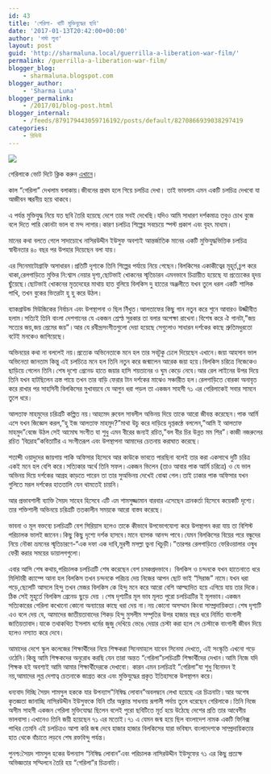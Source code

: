 ```yaml
---
id: 43
title: 'গেরিলা- খাটি মুক্তিযুদ্ধের ছবি'
date: '2017-01-13T20:42:00+00:00'
author: 'শর্মা লুনা'
layout: post
guid: 'http://sharmaluna.local/guerrilla-a-liberation-war-film/'
permalink: /guerrilla-a-liberation-war-film/
blogger_blog:
    - sharmaluna.blogspot.com
blogger_author:
    - 'Sharma Luna'
blogger_permalink:
    - /2017/01/blog-post.html
blogger_internal:
    - /feeds/879179443059716192/posts/default/8270866939038297419
categories:
    - রিভিউ
---
```


![](http://4.bp.blogspot.com/-i94VgJX-2S4/WHjnFqZrjoI/AAAAAAAAAj8/uRhhB1GyRhE10m6BiG0ovfi2WHQDPDpxQCK4B/s1600/maxresdefault.jpg)

গেরিলাকে ভোট দিটে ক্লিক করুন [এখানে](http://www.imdb.com/title/tt1907679/)।

কাল “গেরিলা” দেখলাম বলাকায়।জীবনের প্রথম হলে গিয়ে চলচিত্র দেখা। তাই ভাবলাম এমন একটি চলচিত্র দেখবো যা আজীবন স্মরনীয় হয়ে থাকবে।

এ পর্যন্ত মুক্তিযুদ্ধ নিয়ে যত ছবি তৈরি হয়েছে দেশে তার সবই দেখেছি।যদিও আমি সাধারণ দর্শকমাত্র তবুও চোখ বুজে বলে দিতে পারি কোনটা ভাল বা মন্দ লাগার।কারণ চলচিত্র শিল্পের সবচেয়ে স্পস্ট প্রকাশ এবং বৃহৎ মাধ্যম।

মানের কথা বলতে গেলে সাদাচোখে নাসিরউদ্দীন ইউসুফ অবশ্যই আন্তর্জাতিক মানের একটি মুক্তিযুদ্ধভিত্তিক চলচিত্র স্বাধীনতার ৪০ বছর পর উপহার দিয়েছেন বলা যায়।

এর সিনেমাটোগ্রাফি অসাধারন।প্রতিটি দৃশ্যকে তিনি শিল্পের পর্যায়ে নিয়ে গেছেন।বিলকিসের একাকীত্বের মূহূর্ত,চুপ করে থাকা,রেলগাড়িতে মুক্তির নি:শ্বাস নেয়ার দৃশ্য,ছোটভাই খোকনের স্মৃতিচারন এমনভাবে চিত্রায়ীত হয়েছে যা প্রত্যেকের হৃদয় ছুঁয়েছে।ছোটভাই খোকনের মৃতদেহের মাথায় হাত বুলিয়ে বিলকিস দু হাতের অঞ্জলীতে যখন তুলে ধরল একটি শালিক পাখি, তখন বুকের ভিতরটা হু হু করে উঠল।

ব্যাকগ্রাউন্ড মিউজিকের নির্বাচন এবং উপস্থাপনা ও ছিল নিঁখুত।আলতাফের কিছু গান নতুন করে শুনে আবারও উজ্জীবীত হলাম।সত্যিই তিনি বাংলা দেশগানের যে একজন শ্রেস্ঠ সুরকার তা বলার অপেক্ষা রাখেনা।বিশেষ করে ঐ গানটা,”জয় সত্যের জয়,জয় প্রেমের জয়”।আর যে রবীন্দ্রসংগীতগুলো দেয়া হয়েছে সেগুলোও সাধারন দর্শকের কাছে শ্রুতিমধুরতো বটেই মনকেও জাগিয়েছে।

অভিনয়ের কথা না বললেই নয়।প্রত্যেক অভিনেতাকে মনে হল তার সবটুকু ঢেলে দিয়েছেন এখানে।জয়া আহসান ভাল অভিনেতা জানতাম কিন্তু এই চলচিত্রে মনে হল তিনি নতুন করে জন্মালেন আরেক জয়া হয়ে।বিলকিস চরিত্রে নিজেকেও ছাড়িয়ে গেলেন তিনি।শেষ দৃশ্যে গ্রেনেড হাতে জয়ার হাসি শয়তানের ও ঘুম কেড়ে নেবে।আর রেল লাইনের উপর দিয়ে তিনি যখন হাটছিলেন ত্রস্ত পায়ে তখন তার বাড়ি ফেরার টান দর্শকের মাঝেও সঞ্চারীত হল।রেলগাড়িতে বোরকা অনাবৃত করে রাখার পর সাহসিনী বিলকিসের মুখাবয়বে যে আগুন ধরা পড়ল তা একজন সাহসী ৭১ এর গেরিলাকেই সবার সামনে তুলে ধরে।

আলতাফ মাহমুদের চরিত্রটি কল্পিত নয়।আহমেদ রুবেল সাবলীল অভিনয় দিয়ে তাকে আরো জীবন্ত করেছেন।পাক আর্মি এসে যখন জিজ্ঞেস করল,”হু ইজ আলতাফ মাহমুদ?”মাথা উচু করে দাড়িয়ে দৃপ্তকন্ঠে বললেন,”আমি ই আলতাফ মাহমুদ”বেজে উঠল সেই আমোঘ সংগীত যা শুধু এমন বীরের জন্যই রচিত,”বল বীর চির উন্নত মম শির”।কাজী নজরুলের রচিত ‘বিদ্রোহ”কবিতাটির এ সংগীতরূপ এবং উপস্থাপনা আমাদের চেতনায় করাঘাত করেছে।

শতাব্দী ওয়াদুদের জায়গায় পাকি অফিসার হিসেবে আর কাউকে ভাবতে পারছিনা বলেই তার করা একসাথে দুটি চরিত্র একই মনে হল বেশি করে।সত্যিকার অর্থে তিনি সফল।একজন ভিলেন (তাও আবার পাক আর্মি চরিত্রে) ও যে ভাল অভিনয় দিয়ে দর্শকের আগ্রহ কাড়তে পারেন তা তার সুঅভিনয় দেখেই বোঝা গেল।তাই ঢাকার পাক অফিসার যখন গুলিতে মরল দর্শকের হাততালি যেন থামতেই চায়নি।

আর প্রভাবশালী ব্যাক্তি সৈয়দ সাহেব হিসেবে এটি এম শামসুজ্জামান বারবার এসেছেন ত্রানকর্তা হিসেবে কয়েকটি দৃশ্যে।তার শক্তিশালী অভিনয়ে চরিত্রটি ততকালীন সময়কে আরো বাস্তব করেছে।

ভাবনা ও মূল বক্তব্যে চলচিত্রটি বেশ সিরিয়াস হলেও তাকে কীভাবে উপভোগযোগ্য করে উপস্থাপন করা যায় তা বিশিস্ট পরিচালক ভালই জানেন।কিছু কিছু দৃশ্যে দর্শক হাসবে।মানে ব্যাপক আনন্দ পাবে।যেমন বিলকিসের বিয়ের পরে বন্ধুদের নিয়ে নৌকা ভ্রমনের স্মৃতিচারণে-“এক দফা এক দাবি,মুরগী মসল্লা ভুনা খিচুড়ী।”তারপর রেলগাড়িতে ফেরিওয়ালার ওষুধ ফেরী করার সময়ের ডায়ালগগুলো।

এবার আসি শেষ কথায়,পরিচালক চলচিত্রটি শেষ করেছেন বেশ চমকপ্রদভাবে। বিলকিস ও চন্দনকে যখন হাতেনাতে ধরে মিলিটারী ক্যাম্পে আনা হল বিলকিস তখন চন্দনকে পরিচয় দেয় নিজের আপন ছোট ভাই “সিরাজ” নামে।যখন ধরা পড়ে,ছেলেটি আসলে হিন্দু তখন মেজর বিলকিস কে হিন্দু মনে করে আরো বেশি আল্হাদিত হয়ে এগিয়ে যায় তার দিকে।ঠিক সেই মুহূর্তে বিলকিস গ্রেনেড ছুড়ে দেয় ।শেষ দৃশ্যটির মূল ভাব মূলত পুরো চলচিত্রটির ই মূলভাব।একজন সত্যিকারের গেরিলা কখোনো কোনো অন্যায়ের কাছে ধরা দেয় না।নয় কোনো অসম্মান কিংবা সাম্প্রদায়িকতা।শেষ দৃশ্যটি এও বলে দেয় যে, আমাদের জাতীয়তাবাদের শিকড় হিন্দু মুসলীম সম্পৃতির উপর হাজার বছর ধরে নির্মিত বাংগালী জাতিয়তাবাদ।যাকে তথাকথিত ইসলাম ধর্মের জুজু দেখিয়ে ভেঙে দেয়ার চেস্টা করা হলে সে চেস্টাকে বাংগালী জীবন দিয়ে হলেও নস্যাত করে দেবে।

আমাদের দেশে স্কুল কলেজের শিক্ষার্থীদের নিয়ে শিক্ষকরা সিনেমাহলে যাবেন সিনেমা দেখতে, এই সংস্কৃতি এখনো গড়ে ওঠেনি।কিন্তু আমি শিক্ষকদের অনুরোধ করছি যেন তারা অন্তত “গেরিলা”চলচিত্রটি শিক্ষার্থীদের দেখান।আমি নিজে যদি শিক্ষক হই অবশ্যই আমি আমার শিক্ষার্থীদেরকে দেখাবো। কারন এমন চলচিত্রই ”গেরিলা”যা শুধু বিনোদন ই নয়,আমাদের লুপ্ত দেশাত্ব চেতনাকে জাগ্রত করে এবং মুক্তিযুদ্ধের প্রকৃত ইতিহাসকে উপস্থাপন করে।

ধন্যবাদ দিচ্ছি সৈয়দ শামসুল হককে যার উপন্যাস”নিষিদ্ধ লোবান”অবলম্বনে লেখা হয়েছে এর চিত্রনাট্য।আর অশেষ কৃতজ্ঞতা জানাচ্ছি নাসিরউদ্দীন ইউসুফকে যিনি তাঁর অক্লান্ত সাধনায় রূপালী পর্দায় তুলে ধরেছেন গেরিলাকে।তিনি নিজে অসীম সাহসী একজন গেরিলা মুক্তিযোদ্ধা ছিলেন বলেই পুরো ছবিটিতে মূর্ত হয়ে উঠেছে দেশের প্রতি তার আবেগীয় ভালবাসা।এখানেও তিনি জয়ী হয়েছেন ৭১ এর মতোই।৭১ এ যেমন জন্ম হয়ে ছিল বাংলাদেশ নামক একটি ফিনিক্স পাখির তেমনি এই চলচিত্রও আশা করি জন্ম দেবে হাজার হাজার বিলকিসের যারা ভবিষ্যৎ বাংলাদেশকে সাম্প্রদায়িকতার হাত থেকে বাঁচাতে লড়বে শেষ রক্তবিন্দু পর্যন্ত।

পুনশ্চ:সৈয়দ শামসুল হকের উপন্যাস “নিষিদ্ধ লোবান”এবং পরিচালক নাসিরউদ্দীন ইউসুফের ৭১ এর কিছু প্রত্যক্ষ অভিজ্ঞতার সম্মিলনে তৈরি হয় “গেরিলা”র চিত্রনাট্য।